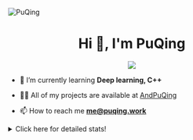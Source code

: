 ![PuQing](https://user-images.githubusercontent.com/27223114/171565019-9a56fae6-b08b-421f-99db-7e830da42371.png)

<h1 align="center">Hi 👋, I'm PuQing</h1>

<p align="center">
  <img src="https://github-widgetbox.vercel.app/api/profile?username=AndPuQing&data=followers,repositories,stars,commits"/>
</p>

- 🌱 I’m currently learning **Deep learning, C++**

- 👨‍💻 All of my projects are available at [AndPuQing](https://github.com/AndPuQing)

- 📫 How to reach me **me@puqing.work**

<details>
<summary>Click here for detailed stats!</summary>

<!--START_SECTION:waka-->
**I'm a Night 🦉** 

```text
🌞 Morning    30 commits     ██░░░░░░░░░░░░░░░░░░░░░░░   10.83% 
🌆 Daytime    96 commits     ████████░░░░░░░░░░░░░░░░░   34.66% 
🌃 Evening    112 commits    ██████████░░░░░░░░░░░░░░░   40.43% 
🌙 Night      39 commits     ███░░░░░░░░░░░░░░░░░░░░░░   14.08%

```


📊 **This Week I Spent My Time On** 

```text
💬 Programming Languages: 
Python                   9 hrs 25 mins       ████████░░░░░░░░░░░░░░░░░   35.26% 
Java                     5 hrs 38 mins       █████░░░░░░░░░░░░░░░░░░░░   21.13% 
Markdown                 2 hrs 28 mins       ██░░░░░░░░░░░░░░░░░░░░░░░   9.23% 
Docker                   1 hr 52 mins        █░░░░░░░░░░░░░░░░░░░░░░░░   6.99% 
Bash                     1 hr 47 mins        █░░░░░░░░░░░░░░░░░░░░░░░░   6.72%

🔥 Editors: 
VS Code                  13 hrs 19 mins      ████████████░░░░░░░░░░░░░   48.25% 
Android Studio           6 hrs 37 mins       ██████░░░░░░░░░░░░░░░░░░░   23.99% 
PyCharm                  5 hrs 53 mins       █████░░░░░░░░░░░░░░░░░░░░   21.31% 
DataSpell                1 hr 46 mins        █░░░░░░░░░░░░░░░░░░░░░░░░   6.45%

💻 Operating System: 
Windows                  18 hrs 20 mins      ███████████████████░░░░░░   77.99% 
WSL                      5 hrs 10 mins       █████░░░░░░░░░░░░░░░░░░░░   22.01%

```


<!--END_SECTION:waka-->
</details>
